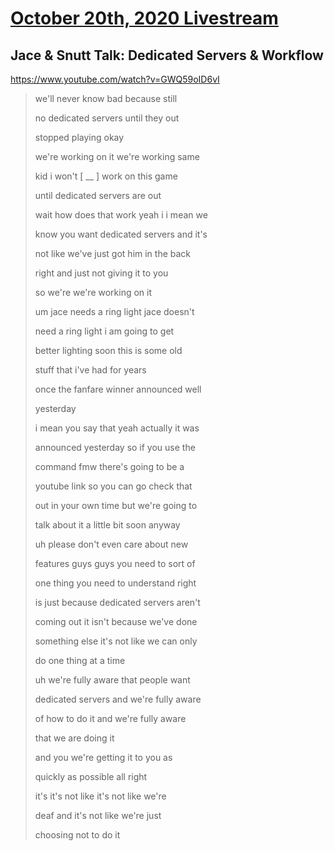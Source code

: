 # [October 20th, 2020 Livestream](../2020-10-20.md)
## Jace & Snutt Talk: Dedicated Servers & Workflow
https://www.youtube.com/watch?v=GWQ59oID6vI
> we'll never know bad because still
>
> no dedicated servers until they out
>
> stopped playing okay
>
> we're working on it we're working same
>
> kid i won't [ __ ] work on this game
>
> until dedicated servers are out
>
> wait how does that work yeah i i mean we
>
> know you want dedicated servers and it's
>
> not like we've just got him in the back
>
> right and just not giving it to you
>
> so we're we're working on it
>
> um jace needs a ring light jace doesn't
>
> need a ring light i am going to get
>
> better lighting soon this is some old
>
> stuff that i've had for years
>
> once the fanfare winner announced well
>
> yesterday
>
> i mean you say that yeah actually it was
>
> announced yesterday so if you use the
>
> command fmw there's going to be a
>
> youtube link so you can go check that
>
> out in your own time but we're going to
>
> talk about it a little bit soon anyway
>
> uh please don't even care about new
>
> features guys guys you need to sort of
>
> one thing you need to understand right
>
> is just because dedicated servers aren't
>
> coming out it isn't because we've done
>
> something else it's not like we can only
>
> do one thing at a time
>
> uh we're fully aware that people want
>
> dedicated servers and we're fully aware
>
> of how to do it and we're fully aware
>
> that we are doing it
>
> and you we're getting it to you as
>
> quickly as possible all right
>
> it's it's not like it's not like we're
>
> deaf and it's not like we're just
>
> choosing not to do it
>
